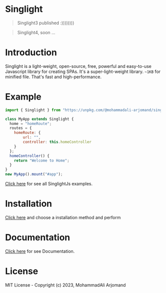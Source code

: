 # Singlight
> Singlight3 published :))))))))

> Singlight4, soon ...
# Introduction
Singlight is a light-weight, open-source, free, powerful and easy-to-use Javascript library for creating SPAs. It's a super-light-weight library. `~1KB` for minified file. That's fast and high-performance.
# Example
```js
import { Singlight } from "https://unpkg.com/@mohammadali-arjomand/singlightjs@3.0.0/scripts/singlight.min.js";

class MyApp extends Singlight {
  home = "homeRoute";
  routes = {
    homeRoute: {
        url: "",
        controller: this.homeController
    }
  };
  homeController() {
    return "Welcome to Home";
  }
}
new MyApp().mount("#app");
```
[Click here](https://github.com/mohammadali-arjomand/singlightjs-examples) for see all SinglightJs examples.

# Installation
[Click here](https://github.com/mohammadali-arjomand/singlightjs/wiki/Installation) and choose a installation method and perform

# Documentation
[Click here](https://github.com/mohammadali-arjomand/singlightjs/wiki) for see Documentation.

# License
MIT License - Copyright (c) 2023, MohammadAli Arjomand
